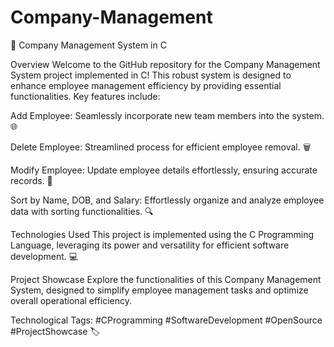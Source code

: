 # Company-Management
🏢 Company Management System in C

Overview
Welcome to the GitHub repository for the Company Management System project implemented in C! This robust system is designed to enhance employee management efficiency by providing essential functionalities. Key features include:

Add Employee: Seamlessly incorporate new team members into the system. 🌐

Delete Employee: Streamlined process for efficient employee removal. 🗑️

Modify Employee: Update employee details effortlessly, ensuring accurate records. 🔄

Sort by Name, DOB, and Salary: Effortlessly organize and analyze employee data with sorting functionalities. 🔍

Technologies Used
This project is implemented using the C Programming Language, leveraging its power and versatility for efficient software development. 💻

Project Showcase
Explore the functionalities of this Company Management System, designed to simplify employee management tasks and optimize overall operational efficiency.

Technological Tags: #CProgramming #SoftwareDevelopment #OpenSource #ProjectShowcase 🏷️
